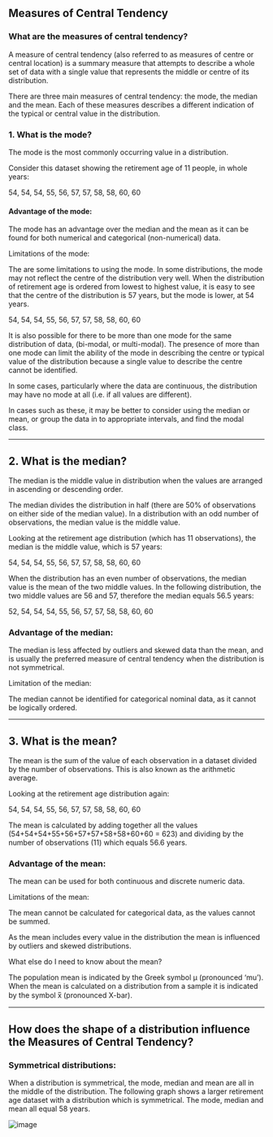 ## Measures of Central Tendency 

### What are the measures of central tendency?

A measure of central tendency (also referred to as measures of centre or central location) is a summary measure that attempts to describe a whole set of data with a single value that represents the middle or centre of its distribution.

There are three main measures of central tendency: the mode, the median and the mean. Each of these measures describes a different indication of the typical or central value in the distribution.


### 1. What is the mode?

The mode is the most commonly occurring value in a distribution.

Consider this dataset showing the retirement age of 11 people, in whole years:

54, 54, 54, 55, 56, 57, 57, 58, 58, 60, 60

#### Advantage of the mode:

The mode has an advantage over the median and the mean as it can be found for both numerical and categorical (non-numerical) data.

Limitations of the mode:

The are some limitations to using the mode. In some distributions, the mode may not reflect the centre of the distribution very well. When the distribution of retirement age is ordered from lowest to highest value, it is easy to see that the centre of the distribution is 57 years, but the mode is lower, at 54 years.

54, 54, 54, 55, 56, 57, 57, 58, 58, 60, 60

It is also possible for there to be more than one mode for the same distribution of data, (bi-modal, or multi-modal). The presence of more than one mode can limit the ability of the mode in describing the centre or typical value of the distribution because a single value to describe the centre cannot be identified.

In some cases, particularly where the data are continuous, the distribution may have no mode at all (i.e. if all values are different).

In cases such as these, it may be better to consider using the median or mean, or group the data in to appropriate intervals, and find the modal class.

<hr>

## 2. What is the median?

The median is the middle value in distribution when the values are arranged in ascending or descending order.

The median divides the distribution in half (there are 50% of observations on either side of the median value). In a distribution with an odd number of observations, the median value is the middle value.

Looking at the retirement age distribution (which has 11 observations), the median is the middle value, which is 57 years:

54, 54, 54, 55, 56, 57, 57, 58, 58, 60, 60

When the distribution has an even number of observations, the median value is the mean of the two middle values. In the following distribution, the two middle values are 56 and 57, therefore the median equals 56.5 years:

52, 54, 54, 54, 55, 56, 57, 57, 58, 58, 60, 60

### Advantage of the median:

The median is less affected by outliers and skewed data than the mean, and is usually the preferred measure of central tendency when the distribution is not symmetrical.

Limitation of the median:

The median cannot be identified for categorical nominal data, as it cannot be logically ordered.

<hr>

## 3. What is the mean?

The mean is the sum of the value of each observation in a dataset divided by the number of observations. This is also known as the arithmetic average.

Looking at the retirement age distribution again:

54, 54, 54, 55, 56, 57, 57, 58, 58, 60, 60

The mean is calculated by adding together all the values (54+54+54+55+56+57+57+58+58+60+60 = 623) and dividing by the number of observations (11) which equals 56.6 years.

### Advantage of the mean:

The mean can be used for both continuous and discrete numeric data.

Limitations of the mean:

The mean cannot be calculated for categorical data, as the values cannot be summed.

As the mean includes every value in the distribution the mean is influenced by outliers and skewed distributions.

What else do I need to know about the mean?

The population mean is indicated by the Greek symbol µ (pronounced ‘mu’). When the mean is calculated on a distribution from a sample it is indicated by the symbol x̅ (pronounced X-bar).

<hr>

## How does the shape of a distribution influence the Measures of Central Tendency?

### Symmetrical distributions:

When a distribution is symmetrical, the mode, median and mean are all in the middle of the distribution. The following graph shows a larger retirement age dataset with a distribution which is symmetrical. The mode, median and mean all equal 58 years.

![image](https://www.abs.gov.au/websitedbs/d3310114.nsf/0/2fd8fd2439376b47ca25860e000b8c64/Body/0.219A!OpenElement&FieldElemFormat=gif)
